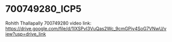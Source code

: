 # 700749280_ICP5
Rohith Thallapally 700749280 video link:
https://drive.google.com/file/d/1IXSPvI3VuQas2Wc_9cmGPiy4SoG7VNwU/view?usp=drive_link
